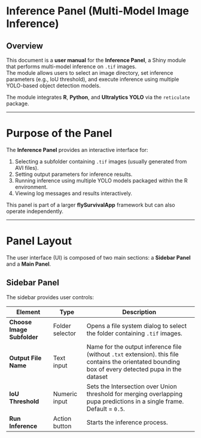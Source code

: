 #  Inference Panel (Multi-Model Image Inference)

## Overview

This document is a **user manual** for the **Inference Panel**, a Shiny module that performs multi-model inference on `.tif` images.  
The module allows users to select an image directory, set inference parameters (e.g., IoU threshold), and execute inference using multiple YOLO-based object detection models.

The module integrates **R**, **Python**, and **Ultralytics YOLO** via the `reticulate` package.

---

# Purpose of the Panel

The **Inference Panel** provides an interactive interface for:
1. Selecting a subfolder containing `.tif` images (usually generated from AVI files).
2. Setting output parameters for inference results.
3. Running inference using multiple YOLO models packaged within the R environment.
4. Viewing log messages and results interactively.

This panel is part of a larger **flySurvivalApp** framework but can also operate independently.

---

#  Panel Layout

The user interface (UI) is composed of two main sections: a **Sidebar Panel** and a **Main Panel**.

## Sidebar Panel

The sidebar provides user controls:

| Element | Type | Description |
|----------|------|-------------|
| **Choose Image Subfolder** | Folder selector | Opens a file system dialog to select the folder containing `.tif` images. |
| **Output File Name** | Text input | Name for the output inference file (without `.txt` extension). this file contains the orientated bounding box of every detected pupa in the dataset |
| **IoU Threshold** | Numeric input | Sets the Intersection over Union threshold for merging overlapping pupa predictions in a single frame. Default = `0.5`. |
| **Run Inference** | Action button | Starts the inference process. |
